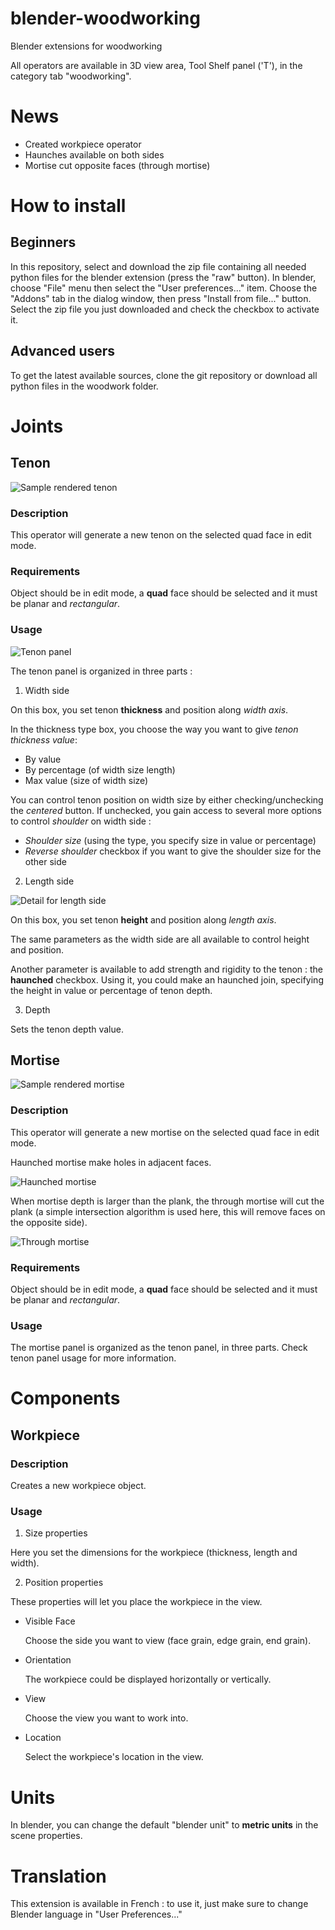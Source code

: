 blender-woodworking
===================

Blender extensions for woodworking

All operators are available in 3D view area, Tool Shelf panel ('T'), in the category tab "woodworking".

# News
- Created workpiece operator
- Haunches available on both sides
- Mortise cut opposite faces (through mortise)

# How to install

## Beginners
In this repository, select and download the zip file containing all needed python files for the blender extension (press the "raw" button).
In blender, choose "File" menu then select the "User preferences..." item.
Choose the "Addons" tab in the dialog window, then press "Install from file..." button.
Select the zip file you just downloaded and check the checkbox to activate it.

## Advanced users
To get the latest available sources, clone the git repository or download all python files in the woodwork folder.

# Joints

## Tenon

![Sample rendered tenon](/screenshots/sample_tenon.png)

### Description
This operator will generate a new tenon on the selected quad face in edit mode.

### Requirements
Object should be in edit mode, a **quad** face should be selected and it must be planar and _rectangular_.

### Usage

![Tenon panel](/screenshots/tenon_panel.blend.png)

The tenon panel is organized in three parts :

1. Width side

  On this box, you set tenon **thickness** and position along _width axis_.

  In the thickness type box, you choose the way you want to give _tenon thickness value_:
  * By value
  * By percentage (of width size length)
  * Max value (size of width size)

  You can control tenon position on width size by either checking/unchecking the _centered_ button.
  If unchecked, you gain access to several more options to control _shoulder_ on width side :
  * _Shoulder size_ (using the type, you specify size in value or percentage)
  * _Reverse shoulder_ checkbox if you want to give the shoulder size for the other side 

2. Length side

  ![Detail for length side](/screenshots/tenon_panel_height_details.blend.png)

  On this box, you set tenon **height** and position along _length axis_.

  The same parameters as the width side are all available to control height and position.

  Another parameter is available to add strength and rigidity to the tenon : the **haunched** checkbox.
  Using it, you could make an haunched join, specifying the height in value or percentage of tenon depth.

3. Depth

  Sets the tenon depth value.

## Mortise

![Sample rendered mortise](/screenshots/sample_mortise.png)

### Description
This operator will generate a new mortise on the selected quad face in edit mode.

Haunched mortise make holes in adjacent faces.

![Haunched mortise](/screenshots/sample_mortise_with_haunch.png)

When mortise depth is larger than the plank, the through mortise will cut the plank (a simple intersection 
algorithm is used here, this will remove faces on the opposite side).

![Through mortise](/screenshots/sample_through_mortise.png)

### Requirements
Object should be in edit mode, a **quad** face should be selected and it must be planar and _rectangular_.

### Usage

The mortise panel is organized as the tenon panel, in three parts. Check tenon panel usage for more information.

# Components

## Workpiece

### Description
Creates a new workpiece object.

### Usage

1. Size properties

  Here you set the dimensions for the workpiece (thickness, length and width).

2. Position properties

  These properties will let you place the workpiece in the view.

  - Visible Face

    Choose the side you want to view (face grain, edge grain, end grain).

  - Orientation

    The workpiece could be displayed horizontally or vertically.

  - View

    Choose the view you want to work into.

  - Location

    Select the workpiece's location in the view.
  
# Units
In blender, you can change the default "blender unit" to **metric units** in the scene properties. 

# Translation
This extension is available in French : to use it, just make sure to change Blender language in "User Preferences..."
